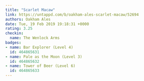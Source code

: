 ```yaml
---
title: "Scarlet Macaw"
link: https://untappd.com/b/oakham-ales-scarlet-macaw/52694
authors: Oakham Ales
date: Tue, 19 Feb 2019 19:18:31 +0000
rating: 3.25
checkin:
  name: The Wenlock Arms
badges:
- name: Bar Explorer (Level 4)
  id: 464865631
- name: Pale as the Moon (Level 3)
  id: 464865632
- name: Tower of Beer (Level 6)
  id: 464865633
---
```

